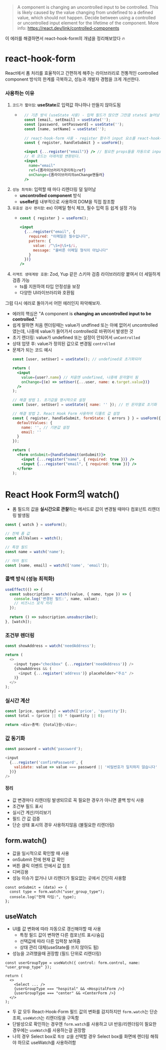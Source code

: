 > A component is changing an uncontrolled input to be controlled. This is likely caused by the value changing from undefined to a defined value, which should not happen. Decide between using a controlled or uncontrolled input element for the lifetime of the component. More info: https://react.dev/link/controlled-components 

이 에러를 해결하면서 react-hook-form의 개념을 정리해보았다 🔥

# react-hook-form
React에서 폼 처리를 효율적이고 간편하게 해주는 라이브러리로 전통적인 controlled component 방식의 한계를 극복하고, 성능과 개발자 경험을 크게 개선한다.

### 사용하는 이유
1. `코드가 짧아짐`: **useState**로 입력값 하나하나 만들지 않아도됨
    - ```jsx
        // 기존 방식 (useState 사용) - 입력 필드가 많으면 그만큼 state도 늘어남
        const [email, setEmail] = useState('');
        const [password, setPassword] = useState('');
        const [name, setName] = useState('');
        
        // react-hook-form 사용 - register 함수가 input 요소를 react-hook-form에 등록하게됨
        const { register, handleSubmit } = useForm();

        <input {...register("email")} /> // 필요한 props들을 자동으로 input에 전달함
        // 위 코드는 아래처럼 변환된다.
        <input 
          name="email"
          ref={폼라이브러리가관리하는ref}
          onChange={폼라이브러리의onChange핸들러}
        />
      ```
2. `성능 최적화`: 입력할 때 마다 리렌더링 덜 일어남
    - **uncontrolled component** 방식
    - **useRef**를 내부적으로 사용하여 DOM을 직접 참조함 
3. `유효성 검사 편리함`: ex) 이메일 형식 체크, 필수 입력 등 쉽게 설정 가능
    - ```jsx
      const { register } = useForm();

      <input 
        {...register("email", { 
          required: "이메일은 필수입니다",
          pattern: {
            value: /^\S+@\S+$/i,
            message: "올바른 이메일 형식이 아닙니다"
          }
        })} 
      />
      ```
4. `리액트 생태계랑 호환`: Zod, Yup 같은 스키마 검증 라이브러리랑 붙여서 더 세밀하게 검증 가능
   - ts를 지원하여 타입 안정성을 보장
   - 다양한 UI라이브러리와 호환됨 


그럼 다시 에러로 돌아가서 어떤 에러인지 파악해보자.
- 에러의 핵심은 "A component is **changing an uncontrolled input to be controlled**."
- 쉽게 말하면 처음 렌더링때는 value가 undfined 또는 아예 없어서 uncontrolled 였는데, 나중에 value가 들어가서 controlled로 바뀌어서 발생한 것
- 초기 렌더링: value가 undefined 또는 설정이 안되어서 `unControlled`
- 상태 업뎃 후: value가 정의된 값으로 변경됨 `controlled`
- 문제가 되는 코드 예시
    ```jsx
    const [user, setUser] = useState(); // undefined로 초기화되어
    
    return (
      <input 
        value={user?.name} // 처음엔 undefined, 나중에 문자열이 됨
        onChange={(e) => setUser({...user, name: e.target.value})}
      />
    );

    // 해결 방법 1. 초기값을 명시적으로 설정
    const [user, setUser] = useState({ name: '' }); // 빈 문자열로 초기화

    // 해결 방법 2. React Hook Form 사용하여 디폴트 값 설정
    const { register, handleSubmit, formState: { errors } } = useForm({
      defaultValues: {
        name: '', // 기본값 설정
        email: ''
      }
    });
    
    return (
      <form onSubmit={handleSubmit(onSubmit)}>
        <input {...register("name", { required: true })} />
        <input {...register("email", { required: true })} />
      </form>
    );

    ```

<!-- 
### Zod를 쓰는 이유
1. 검증 로직을 한 곳에 모아두기 위함
    - **register** 안에 조건을 넣으면, 필드가 많아질수록 코드가 지저분해짐
    - Zod는 스키마(규칙)을 이렇게 따로 빼놓을 수 있음
    ```ts
    // 폼 말고 API 응답 검증이나 서버 측 검증에도 그대로 재사용 가능
    const schema = z.object({
       email: z.string().email("이메일 형식이 아닙니다."),
       password: z.string().min(6, "6자 이상 입력하세요"),
    });
    ```
2. 타입스크립트랑 자동 연동
    - Zod 스키마로 정의하면 Typescript 타입을 자동으로 만들어줌
    ```ts
      type FormData = z.infer<typeof schema>;
    ```
    - 입력값 타입을 따로 정의할 필요가 없고, IDE 자동완성도 바로 됨
    - react-hook-form 기본 검증만 쓰면 타입은 따로 작성해야함
3. 복잡한 검증 로직 처리
    - 필드 간 의존성 있는 검증 (ex: 비밀번호 확인, 날짜 범위 비교)
    - 배열, 중첩 객체, 동적 필드 같은 복잡한 데이터
      - 이런건 react-hook-form 기본 옵션으로 힘들고, Zod를 쓰면 깔끔하게 처리 가능
    ```ts
    const schema = z.object({
      password: z.string().min(6),
      confirmPassword: z.string().min(6),
    }).refine((data) => data.password === data.confirmPassword, {
      message: "비밀번호가 일치하지 않습니다.",
      path: ["confirmPassword"],
    });
    ```
-->


# React Hook Form의 watch()
- 폼 필드의 값을 **실시간으로 관찰**하는 메서드로 값이 변경될 때마다 컴포넌트 리렌더링 발생됨


```js
const { watch } = useForm();

// 전체 폼 값
const allValues = watch();

// 특정 필드
const name = watch('name');

// 여러 필드
const [name, email] = watch(['name', 'email']);
```

### 콜백 방식 (성능 최적화)

```js
useEffect(() => {
  const subscription = watch((value, { name, type }) => {
    console.log('변경된 필드:', name, value);
    // 비즈니스 로직 처리
  });
  
  return () => subscription.unsubscribe();
}, [watch]);
```

### 조건부 렌더링
```js
const showAddress = watch('needAddress');

return (
  <>
    <input type="checkbox" {...register('needAddress')} />
    {showAddress && (
      <input {...register('address')} placeholder="주소" />
    )}
  </>
);
```

### 실시간 계산
```js
const [price, quantity] = watch(['price', 'quantity']);
const total = (price || 0) * (quantity || 0);

return <div>총액: {total}원</div>;
```

### 값 동기화
```js
const password = watch('password');

<input 
  {...register('confirmPassword', {
    validate: value => value === password || '비밀번호가 일치하지 않습니다'
  })}
/>
```

#### 정리
- 값 변경마다 리렌더링 발생되므로 꼭 필요한 경우가 아니면 콜백 방식 사용
- 조건부 필드 표시  
- 실시간 계산/미리보기  
- 필드 간 값 검증  
- 단순 상태 표시의 경우 사용하지않음 (불필요한 리렌더링)


## form.watch() 
- 값을 일시적으로 확인할 때 사용
 - onSubmit 전에 현재 값 확인
 - 버튼 클릭 이벤트 안에서 값 참조
 - 디버깅용
- 성능 이슈가 없거나 UI 리렌더가 필요없는 곳에서 간단히 사용함

```tsx
const onSubmit = (data) => {
  const type = form.watch("user_group_type");
  console.log("현재 타입:", type);
};
```

## useWatch
- UI를 값 변화에 따라 자동으로 갱신해야할 때 사용
    - 특정 필드 값이 변하면 다른 컴포넌트 표시/숨김
    - 선택값에 따라 다른 입력창 보여줌
    - 상태 관리 대체(useState를 쓰지 않아도 됨)
- 성능을 고려했을때 권장함 (필드 단위로 리렌더링)
```tsx
const userGroupType = useWatch({ control: form.control, name: "user_group_type" });

return (
  <>
    <Select ... />
    {userGroupType === "hospital" && <HospitalForm />}
    {userGroupType === "center" && <CenterForm />}
  </>
);
```

- 두 값 모두 React-Hook-Form 필드 값의 변화를 감지하지만 `form.watch`는 단순 조회, `useWatch`는 리렌더링을 구독함
- 단발성으로 확인하는 경우엔 `form.watch`를 사용하고 UI 반응/리렌더링이 필요한 경우에는 `useWatch`를 사용하는걸 권장함
- 나의 경우 Select box로 `특정 값`을 선택할 경우 Select box를 화면에 렌더링 해줘야 하므로 useWatch를 사용하려함
